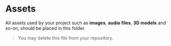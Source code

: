 # Assets
All assets used by your project such as **images**, **audio files**, **3D models** and so-on, should be placed in this folder.

> You may delete this file from your repository.